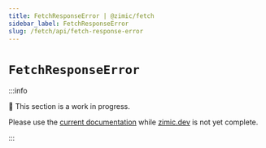 ```yaml
---
title: FetchResponseError | @zimic/fetch
sidebar_label: FetchResponseError
slug: /fetch/api/fetch-response-error
---
```


# `FetchResponseError`

:::info

🚧 This section is a work in progress.

Please use the [current documentation](https://github.com/zimicjs/zimic/wiki) while [zimic.dev](/) is not yet complete.

:::
